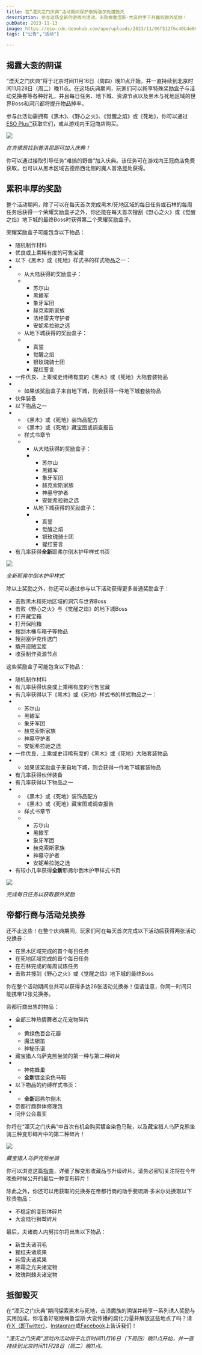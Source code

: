 ```yaml
---
title: 在“湮灭之门庆典”活动期间保护泰姆瑞尔免遭毁灭
description: 参与这场全新的游戏内活动，击败梅鲁涅斯·大衮的手下并赢取额外奖励！
pubDate: 2023-11-13
image: https://eso-cdn.denohub.com/ape/uploads/2023/11/06f512f6c40b4e0859d8d5b805c8ead1.jpg
tags: ["公告","活动"]

---
```


## 揭露大衮的阴谋

“湮灭之门庆典”将于北京时间11月16日（周四）晚11点开始，并一直持续到北京时间11月28日（周二）晚11点。在这场庆典期间，玩家们可以畅享特殊奖励盒子与活动兑换券等各种好礼，并且每日任务、地下城、资源节点以及黑木与死地区域的世界Boss和洞穴都将提升物品掉率。

参与此活动需拥有《黑木》、《野心之火》、《觉醒之焰》或《死地》，你可以通过[ESO Plus™](https://www.elderscrollsonline.com/cn/esoplus)获取它们，或从游戏内王冠商店购买。

![](https://eso-cdn.denohub.com/ape/uploads/2023/11/a87df9628c7f71a7f102fcbf2ec0c30b.jpg)

<p class="text-gray-500 text-sm text-center"><i>在吉德昂找到普洛昆即可加入庆典！</i></p>

你可以通过接取引导任务“难搞的野兽”加入庆典。该任务可在游戏内王冠商店免费获取，也可以从黑木区域吉德昂西北侧的魔人普洛昆处获得。

## 累积丰厚的奖励

整个活动期间，除了可以在每天首次完成黑木/死地区域的每日任务或石林的每周任务后获得一个荣耀奖励盒子之外，你还能在每天首次搜刮《野心之火》或《觉醒之焰》地下城的最终Boss时获得第二个荣耀奖励盒子。

荣耀奖励盒子可能包含以下物品：

- 随机制作材料
- 优良或上乘稀有度的可售宝藏
- 以下《黑木》或《死地》样式书的样式物品之一：
-
  - 从大陆获得的奖励盒子：
  -
    - 苏尔山
    - 黑鳍军
    - 象牙军团
    - 赫克索斯家族
    - 法格雷夫守护者
    - 安妮希拉驰之选
  - 从地下城获得的奖励盒子：
  -
    - 真誓
    - 觉醒之焰
    - 银玫瑰骑士团
    - 猩红誓言
- 一件优良、上乘或史诗稀有度的《黑木》或《死地》大陆套装物品
-
  - 如果该奖励盒子来自地下城，则会获得一件地下城套装物品
- 伙伴装备
- 以下物品之一
-
  - 《黑木》或《死地》装饰品配方
  - 《黑木》或《死地》藏宝图或调查报告
  - 样式书章节
  -
    - 从大陆获得的奖励盒子：
    -
      - 苏尔山
      - 黑鳍军
      - 象牙军团
      - 赫克索斯家族
      - 神墓守护者
      - 安妮希拉驰之选
    - 从地下城获得的奖励盒子：
    -
      - 真誓
      - 觉醒之焰
      - 银玫瑰骑士团
      - 猩红誓言
- 有几率获得**全新**耶弗尔倒木护甲样式书页

![](https://eso-cdn.denohub.com/ape/uploads/2023/11/923c2f3e8161930db03f5b02a347a50a.jpg)

<p class="text-gray-500 text-sm text-center"><i>全新耶弗尔倒木护甲样式</i></p>

除以上奖励之外，你还可以通过参与以下活动获得更多普通奖励盒子：

- 击败黑木和死地区域的洞穴与世界Boss
- 击败《野心之火》与《觉醒之焰》的地下城Boss
- 打开藏宝箱
- 打开保险箱
- 搜刮木桶与箱子等物品
- 搜刮塞伊克传送门
- 撬开盗贼宝库
- 收获制作资源节点

这些奖励盒子可能包含以下物品：

- 随机制作材料
- 有几率获得优良或上乘稀有度的可售宝藏
- 有几率获得以下《黑木》或《死地》样式书的样式物品之一：
-
  - 苏尔山
  - 黑鳍军
  - 象牙军团
  - 赫克索斯家族
  - 神墓守护者
  - 安妮希拉驰之选
- 一件优良、上乘或史诗稀有度的《黑木》或《死地》大陆套装物品
-
  - 如果该奖励盒子来自地下城，则会获得一件地下城套装物品
- 有几率获得伙伴装备
- 有几率获得以下物品之一
-
  - 《黑木》或《死地》装饰品配方
  - 《黑木》或《死地》藏宝图或调查报告
  - 样式书章节
  -
    - 苏尔山
    - 黑鳍军
    - 象牙军团
    - 赫克索斯家族
    - 神墓守护者
    - 安妮希拉驰之选
- 有较小几率获得**全新**耶弗尔倒木护甲样式书页

![](https://eso-cdn.denohub.com/ape/uploads/2023/11/9d3803c2d3fec59ceac547ef9e603a24.jpg)

<p class="text-gray-500 text-sm text-center"><i>完成每日任务以获取额外奖励</i></p>

## 帝都行商与活动兑换券

还不止这些！在整个庆典期间，玩家们可在每天首次完成以下活动后获得两张活动兑换券：

- 在黑木区域完成的首个每日任务
- 在死地区域完成的首个每日任务
- 在石林完成的每周试炼任务
- 击败并搜刮《野心之火》或《觉醒之焰》地下城的最终Boss

你在整个活动期间总共可以获得多达26张活动兑换券！但请注意，你同一时间只能携带12张兑换券。

帝都行商出售的物品：

- 全部三种热情舞者之花宠物碎片
-
  - 黄绿色百合花瓣
  - 魔法银笛
  - 神秘乐谱
- 藏宝猎人乌萨克熊坐骑的第一种与第二种碎片
-
  - 神佑蜂巢
  - **全新**镀金染色马鞍
- 以下物品的约缚样式书页：
-
  - **全新**耶弗尔倒木
- 帝都行商群体修理包
- 同伴公会嘉奖

你将在“湮灭之门庆典”中首次有机会购买镀金染色马鞍，以及藏宝猎人乌萨克熊坐骑三种变形碎片中的第二种碎片！

![](https://eso-cdn.denohub.com/ape/uploads/2023/11/b3a53d6fcf9e1741482c56e2734daf3f.jpg)

<p class="text-gray-500 text-sm text-center"><i>藏宝猎人乌萨克熊坐骑</i></p>

你可以浏览这篇[指南](https://www.elderscrollsonline.com/cn/guides/eventtickets)，详细了解变形收藏品与升级碎片。请务必密切关注将在今年晚些时候公开的最后一种变形碎片！

除此之外，你还可以用获取的兑换券在帝都行商的助手斐琉斯·多米尔处换取以下珍贵物品：

- 不稳定的变形体碎片
- 大衮陆行狮鹫碎片

最后，夫诸商人内努拉尔将出售以下物品：

- 新生夫诸羽毛
- 猩红夫诸浆果
- 纯雪夫诸浆果
- 寒霜之光夫诸宠物
- 玫瑰荆棘夫诸宠物

## 抵御毁灭

在“湮灭之门庆典”期间探索黑木与死地，击溃魔族的阴谋并畅享一系列诱人奖励与实用加成。你准备好驱散梅鲁涅斯·大衮传播的腐化力量并解放这些地点了吗？请在[X（即Twitter）](https://twitter.com/TESOnline)、[Instagram](https://www.instagram.com/elderscrollsonline/)或[Facebook](https://www.facebook.com/ElderScrollsOnline)上告诉我们！

_“湮灭之门庆典”游戏内活动将于北京时间11月16日（下周四）晚11点开始，并一直持续到北京时间11月28日（周二）晚11点。_
